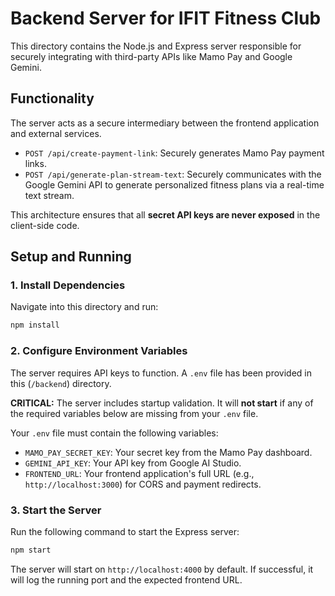# Backend Server for IFIT Fitness Club

This directory contains the Node.js and Express server responsible for securely integrating with third-party APIs like Mamo Pay and Google Gemini.

## Functionality

The server acts as a secure intermediary between the frontend application and external services.

-   `POST /api/create-payment-link`: Securely generates Mamo Pay payment links.
-   `POST /api/generate-plan-stream-text`: Securely communicates with the Google Gemini API to generate personalized fitness plans via a real-time text stream.

This architecture ensures that all **secret API keys are never exposed** in the client-side code.

## Setup and Running

### 1. Install Dependencies

Navigate into this directory and run:

```bash
npm install
```

### 2. Configure Environment Variables

The server requires API keys to function. A `.env` file has been provided in this (`/backend`) directory.

**CRITICAL:** The server includes startup validation. It will **not start** if any of the required variables below are missing from your `.env` file.

Your `.env` file must contain the following variables:

-   `MAMO_PAY_SECRET_KEY`: Your secret key from the Mamo Pay dashboard.
-   `GEMINI_API_KEY`: Your API key from Google AI Studio.
-   `FRONTEND_URL`: Your frontend application's full URL (e.g., `http://localhost:3000`) for CORS and payment redirects.

### 3. Start the Server

Run the following command to start the Express server:

```bash
npm start
```

The server will start on `http://localhost:4000` by default. If successful, it will log the running port and the expected frontend URL.
